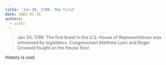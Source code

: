 ```yaml
---
title: 'Jan 30, 1798: The first'
date: 2003-01-31
authors:
  - scott
---
```


> Jan 30, 1798: The first brawl in the U.S. House of Representatives was witnessed by legislators. Congressmen Matthew Lyon and Roger Griswold fought on the House floor.

History is cool.

